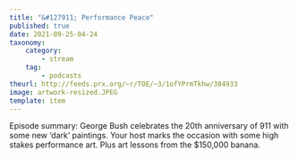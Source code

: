 ```yaml
---
title: "&#127911; Performance Peace"
published: true
date: 2021-09-25-04-24
taxonomy:
    category:
        - stream
    tag:
        - podcasts
theurl: http://feeds.prx.org/~r/TOE/~3/1ofYPrmTkhw/384933
image: artwork-resized.JPEG
template: item
---
```


Episode summary: George Bush celebrates the 20th anniversary of 911 with some new &lsquo;dark&rsquo; paintings. Your host marks the occasion with some high stakes performance art. Plus art lessons from the $150,000 banana.
